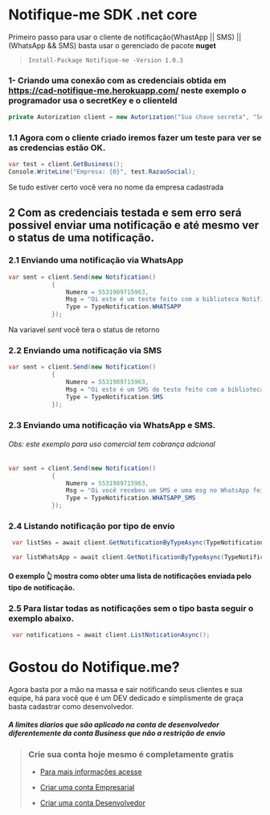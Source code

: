 # Notifique-me SDK .net core
 Primeiro passo para usar o cliente de notificação(WhastApp || SMS) || (WhatsApp && SMS) basta usar o gerenciado de pacote **nuget**
 
 > ` Install-Package Notifique-me -Version 1.0.3 `

 ### 1- Criando uma conexão com as credenciais obtida em https://cad-notifique-me.herokuapp.com/ neste exemplo o programador usa o secretKey e o clienteId

```c#
private Autorization client = new Autorization("Sua chave secreta", "Seu clienteID");
```
### 1.1 Agora com o cliente criado iremos fazer um teste para ver se as credencias estão OK.

```c#
var test = client.GetBusiness();
Console.WriteLine("Empresa: {0}", test.RazaoSocial);
```
Se tudo estiver certo você vera no nome da empresa cadastrada

## 2 Com as credenciais testada e sem erro será possivel enviar uma notificação e até mesmo ver o status de uma notificação.

### 2.1 Enviando uma notificação via WhatsApp
```c#
var sent = client.Send(new Notification() 
            { 
                Numero = 5531989715963,
                Msg = "Oi este é um teste feito com a biblioteca Notifique.me",
                Type = TypeNotification.WHATSAPP
            });
```
Na variavel *sent* você tera o status de retorno

### 2.2 Enviando uma notificação via SMS
```c#
var sent = client.Send(new Notification() 
            { 
                Numero = 5531989715963,
                Msg = "Oi este é um SMS de teste feito com a biblioteca Notifique.me",
                Type = TypeNotification.SMS
            });
```

### 2.3 Enviando uma notificação via WhatsApp e SMS. 
###### Obs: este exemplo para uso comercial tem cobrança adcional 
```c#
var sent = client.Send(new Notification() 
            { 
                Numero = 5531989715963,
                Msg = "Oi você recebeu um SMS e uma msg no WhatsApp feito com a biblioteca Notifique.me",
                Type = TypeNotification.WHATSAPP_SMS
            });
```

### 2.4 Listando notificação por tipo de envio

```c#
 var listSms = await client.GetNotificationByTypeAsync(TypeNotification.SMS);

 var listWhatsApp = await client.GetNotificationByTypeAsync(TypeNotification.WHATSAPP);
 ```
 #### O exemplo 👆 mostra como obter uma lista de notificações enviada pelo tipo de notificação.

### 2.5 Para listar todas as notificações sem o tipo basta seguir o exemplo abaixo.

```c#
 var notifications = await client.ListNoticationAsync();
```

# Gostou do Notifique.me?
Agora basta por a mão na massa e sair notificando seus clientes e sua equipe, há para você que é um DEV dedicado e simplismente de graça basta cadastrar como desenvolvedor.

##### A limites diarios que são aplicado na conta de desenvolvedor diferentemente da conta Business que não a restrição de envio 

>
> ### Crie sua conta hoje mesmo é completamente gratis 
>
>* [Para mais informações acesse](https://cad-notifique-me.herokuapp.com/)
>
>* [Criar uma conta Empresarial](https://cad-notifique-me.herokuapp.com/business)
>
>* [Criar uma conta Desenvolvedor](https://cad-notifique-me.herokuapp.com/developer)

